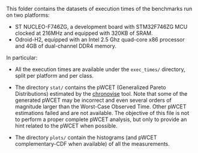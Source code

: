 This folder contains the datasets of execution times of the benchmarks run on two platforms:
* ST NUCLEO-F746ZG, a development board with STM32F746ZG MCU clocked at 216MHz and equipped with 320KB of SRAM.
* Odroid-H2, equipped with an  Intel 2.5 Ghz quad-core x86 processor and 4GB of dual-channel DDR4 memory.

In particular:
* All the execution times are available under the `exec_times/` directory, split per platform and per class.

* The directory `stat/` contains the pWCET (Generalized Pareto Distributions) estimated by the
  [chronovise](https://github.com/federeghe/chronovise) tool. Note that some of the generated pWCET may be
  incorrect and even several orders of magnitude larger than the Worst-Case Observed Time. Other pWCET
  estimations failed and are not available. The objective of this file is not to perform a proper complete
  pWCET analysis, but only to provide an hint related to the pWCET when possible.
* The directory `plots/` contain the histograms (and pWCET complementary-CDF when available) of all the
  measurements.
